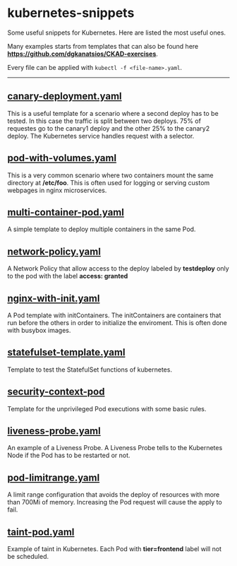 # kubernetes-snippets
Some useful snippets for Kubernetes. Here are listed the most useful ones.

Many examples starts from templates that can also be found here **https://github.com/dgkanatsios/CKAD-exercises**.

Every file can be applied with `kubectl -f <file-name>.yaml`.

---

## [canary-deployment.yaml](https://github.com/BlessedRebuS/kubernetes-snippets/blob/master/canary-deployment.yaml)
This is a useful template for a scenario where a second deploy has to be tested. In this case the traffic is split between two deploys. 75% of requestes go to the canary1 deploy and the other 25% to the canary2 deploy. The Kubernetes service handles request with a selector.

## [pod-with-volumes.yaml](https://github.com/BlessedRebuS/kubernetes-snippets/blob/master/pod-with-volumes.yaml)
This is a very common scenario where two containers mount the same directory at **/etc/foo**. This is often used for logging or serving custom webpages in nginx microservices.

## [multi-container-pod.yaml](https://github.com/BlessedRebuS/kubernetes-snippets/blob/master/multi-container-pod.yaml)
A simple template to deploy multiple containers in the same Pod.

## [network-policy.yaml](https://github.com/BlessedRebuS/kubernetes-snippets/blob/master/network-policy.yaml)
A Network Policy that allow access to the deploy labeled by **testdeploy** only to the pod with the label **access: granted**

## [nginx-with-init.yaml](https://github.com/BlessedRebuS/kubernetes-snippets/blob/master/nginx-with-init.yaml)
A Pod template with initContainers. The initContainers are containers that run before the others in order to initialize the enviroment. This is often done with busybox images.

## [statefulset-template.yaml](https://github.com/BlessedRebuS/kubernetes-snippets/blob/master/statefulset-template.yaml)
Template to test the StatefulSet functions of kubernetes.

## [security-context-pod](https://github.com/BlessedRebuS/kubernetes-snippets/blob/master/security-context-pod)
Template for the unprivileged Pod executions with some basic rules.

## [liveness-probe.yaml](https://github.com/BlessedRebuS/kubernetes-snippets/blob/master/liveness-probe.yaml)
An example of a Liveness Probe. A Liveness Probe tells to the Kubernetes Node if the Pod has to be restarted or not.

## [pod-limitrange.yaml](https://github.com/BlessedRebuS/kubernetes-snippets/blob/master/pod-limitrange.yaml)
A limit range configuration that avoids the deploy of resources with more than 700Mi of memory. Increasing the Pod request will cause the apply to fail.

## [taint-pod.yaml](https://github.com/BlessedRebuS/kubernetes-snippets/blob/master/taint-pod.yaml)
Example of taint in Kubernetes. Each Pod with **tier=frontend** label will not be scheduled.


